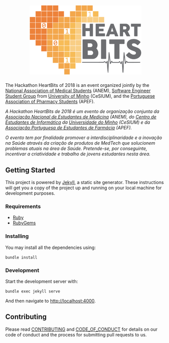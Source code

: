 [anem]: http://anem.pt
[apef]: http://www.apef.pt
[cesium]: http://www.cesium.di.uminho.pt
[uminho]: http://www.uminho.pt

<h1 align="center">
  <a href="http://heartbits.pt" target="_blank">
    <img src="img/logo_grey.png" alt="HeartBits" width="350">
  </a>
  <br>
</h1>

The Hackathon HeartBits of 2018 is an event organized jointly by the [National
Association of Medical Students](anem) (ANEM), [Software Engineer Student
Group](cesium) from [University of Minho](uminho) (CeSIUM), and the [Portuguese
Association of Pharmacy Students](apef) (APEF).

_A Hackathon HeartBits de 2018 é um evento de organização conjunta da
[Associação Nacional de Estudantes de Medicina](anem) (ANEM), do [Centro de
Estudantes de Informática](cesium) da [Universidade do Minho](uminho) (CeSIUM)
e da [Associação Portuguesa de Estudantes de Farmácia](apef) (APEF)._

_O evento tem por finalidade promover a interdisciplinaridade e a inovação na
Saúde através da criação de produtos de MedTech que solucionem problemas atuais
na área de Saúde. Pretende-se, por conseguinte, incentivar a criatividade e
trabalho de jovens estudantes nesta área._

## Getting Started

This project is powered by [Jekyll](https://jekyllrb.com/docs/quickstart/), a
static site generator. These instructions will get you a copy of the project
up and running on your local machine for development purposes.

### Requirements

* [Ruby](https://www.ruby-lang.org/en/downloads/)
* [RubyGems](https://rubygems.org/pages/download)

### Installing

You may install all the dependencies using:

```shell
bundle install
```

### Development

Start the development server with:

```shell
bundle exec jekyll serve
```

And then navigate to <http://localhost:4000>.

## Contributing

Please read [CONTRIBUTING](CONTRIBUTING.md) and
[CODE_OF_CONDUCT](CODE_OF_CONDUCT.md) for details on our code of conduct and
the process for submitting pull requests to us.